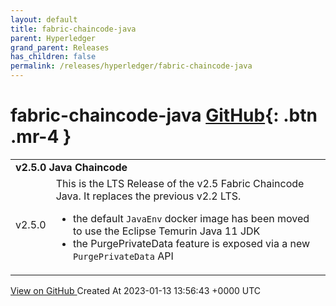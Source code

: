 ```yaml
---
layout: default
title: fabric-chaincode-java
parent: Hyperledger
grand_parent: Releases
has_children: false
permalink: /releases/hyperledger/fabric-chaincode-java
---
```


# fabric-chaincode-java <span class="fs-3 right-align">[GitHub](https://github.com/hyperledger/fabric-chaincode-java){: .btn .mr-4 }</span>


<div>
    <table>
        <tr>
            <td colspan="2">
                <b>
                    v2.5.0 Java Chaincode
                </b>
            </td>
        </tr>
        <tr>
            <td>
                <span class="chip">
                    v2.5.0
                </span>
            </td>
            <td>
                This is the LTS Release of the v2.5 Fabric Chaincode Java. It replaces the previous v2.2 LTS.

- the default `JavaEnv` docker image has been moved to use the Eclipse Temurin Java 11 JDK
- the PurgePrivateData feature is exposed via a new `PurgePrivateData` API 
            </td>
        </tr>
    </table>
    <a href="https://github.com/hyperledger/fabric-chaincode-java/releases/tag/v2.5.0" class=".btn">
        View on GitHub
    </a>
    <span class="right-align">
        Created At 2023-01-13 13:56:43 +0000 UTC
    </span>
</div>

